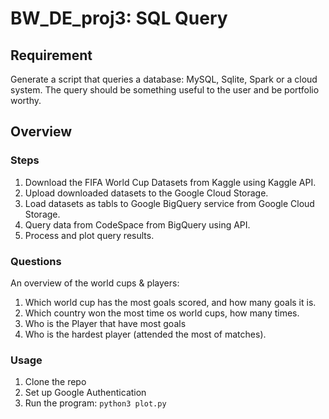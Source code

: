 # BW_DE_proj3: SQL Query
## Requirement
Generate a script that queries a database: MySQL, Sqlite, Spark or a cloud system. The query should be something useful to the user and be portfolio worthy.

## Overview
### Steps
1. Download the FIFA World Cup Datasets from Kaggle using Kaggle API.
2. Upload downloaded datasets to the Google Cloud Storage.
3. Load datasets as tabls to Google BigQuery service from Google Cloud Storage.
4. Query data from CodeSpace from BigQuery using API.
5. Process and plot query results.


### Questions
An overview of the world cups & players: 
1. Which world cup has the most goals scored, and how many goals it is.
2. Which country won the most time os world cups, how many times.
3. Who is the Player that have most goals
4. Who is the hardest player (attended the most of matches).

### Usage
1. Clone the repo
2. Set up Google Authentication
3. Run the program: `python3 plot.py`
